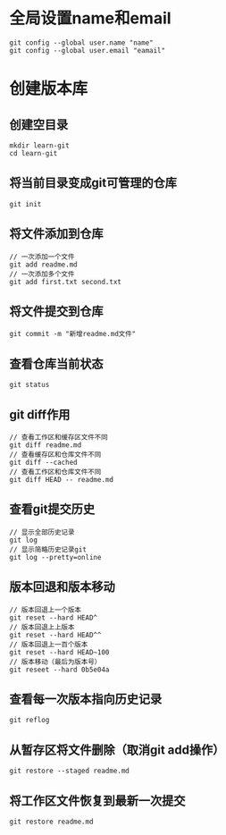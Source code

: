 # 全局设置name和email

```git
git config --global user.name "name"
git config --global user.email "eamail"
```

# 创建版本库

## 创建空目录

```git
mkdir learn-git
cd learn-git
```

## 将当前目录变成git可管理的仓库

```git
git init
```

## 将文件添加到仓库

```git
// 一次添加一个文件
git add readme.md
// 一次添加多个文件
git add first.txt second.txt
```

## 将文件提交到仓库

```
git commit -m "新增readme.md文件"
```

## 查看仓库当前状态

```git
git status
```

##  git diff作用

```git
// 查看工作区和缓存区文件不同
git diff readme.md
// 查看缓存区和仓库文件不同
git diff --cached
// 查看工作区和仓库文件不同
git diff HEAD -- readme.md
```

## 查看git提交历史

```git
// 显示全部历史记录
git log
// 显示简略历史记录git 
git log --pretty=online
```

## 版本回退和版本移动

```git
// 版本回退上一个版本
git reset --hard HEAD^
// 版本回退上上版本
git reset --hard HEAD^^
// 版本回退上一百个版本
git reset --hard HEAD~100
// 版本移动（最后为版本号）
git reseet --hard 0b5e04a
```

## 查看每一次版本指向历史记录

```git
git reflog
```

## 从暂存区将文件删除（取消git add操作）

```git
git restore --staged readme.md
```

##  将工作区文件恢复到最新一次提交

```
git restore readme.md
```

